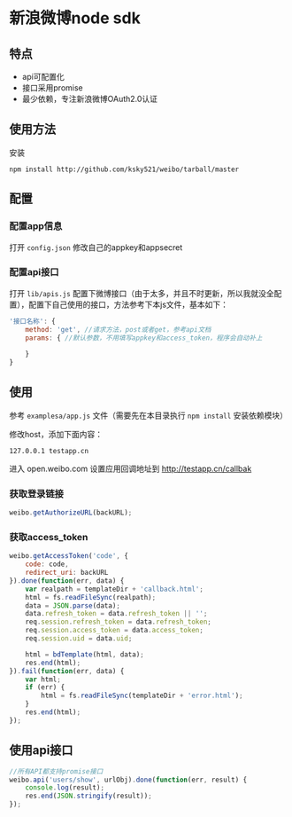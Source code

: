 新浪微博node sdk
=======
## 特点
 * api可配置化
 * 接口采用promise
 * 最少依赖，专注新浪微博OAuth2.0认证

## 使用方法

安装

```shell
npm install http://github.com/ksky521/weibo/tarball/master
```

## 配置

### 配置app信息

打开 ```config.json``` 修改自己的appkey和appsecret

### 配置api接口

打开 ```lib/apis.js``` 配置下微博接口（由于太多，并且不时更新，所以我就没全配置），配置下自己使用的接口，方法参考下本js文件，基本如下：

```javascript
'接口名称': {
    method: 'get', //请求方法，post或者get，参考api文档
    params: { //默认参数，不用填写appkey和access_token，程序会自动补上
        
    }
}
```

## 使用
参考 ```examplesa/app.js``` 文件（需要先在本目录执行 ```npm install``` 安装依赖模块）

修改host，添加下面内容：

```shell
127.0.0.1 testapp.cn
```

进入 open.weibo.com 设置应用回调地址到 http://testapp.cn/callbak

### 获取登录链接

```javascript
weibo.getAuthorizeURL(backURL);
```

### 获取access_token

```javascript
weibo.getAccessToken('code', {
    code: code,
    redirect_uri: backURL
}).done(function(err, data) {
    var realpath = templateDir + 'callback.html';
    html = fs.readFileSync(realpath);
    data = JSON.parse(data);
    data.refresh_token = data.refresh_token || '';
    req.session.refresh_token = data.refresh_token;
    req.session.access_token = data.access_token;
    req.session.uid = data.uid;

    html = bdTemplate(html, data);
    res.end(html);
}).fail(function(err, data) {
    var html;
    if (err) {
        html = fs.readFileSync(templateDir + 'error.html');
    }
    res.end(html);
});
```

## 使用api接口

```javascript
//所有API都支持promise接口
weibo.api('users/show', urlObj).done(function(err, result) {
    console.log(result);
    res.end(JSON.stringify(result));
});
```
